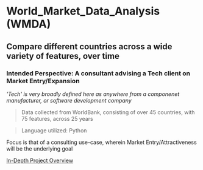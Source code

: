 # World_Market_Data_Analysis (WMDA)
## Compare different countries across a wide variety of features, over time
### Intended Perspective:  A consultant advising a Tech client on Market Entry/Expansion
*'Tech' is very broadly defined here as anywhere from a componenet manufacturer, or software development company*


> Data collected from WorldBank, consisting of over 45 countries, with 75 features, across 25 years

> Language utilized:   Python

Focus is that of a consulting use-case, wherein Market Entry/Attractiveness will be the underlying goal

[In-Depth Project Overview](https://towardsdatascience.com/python-data-science-analytics-consulting-project-overview-c35739820b5c)

